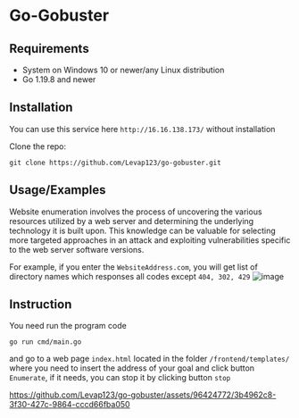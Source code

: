 # Go-Gobuster

## Requirements
* System on Windows 10 or newer/any Linux distribution
* Go 1.19.8 and newer

## Installation
 You can use this service here ```http://16.16.138.173/``` without installation

 Clone the repo:
 
```git clone https://github.com/Levap123/go-gobuster.git```


## Usage/Examples

Website enumeration involves the process of uncovering the various resources utilized by a web server and determining the underlying technology it is built upon. This knowledge can be valuable for selecting more targeted approaches in an attack and exploiting vulnerabilities specific to the web server software versions.


For example, if you enter the ```WebsiteAddress.com```, you will get list of directory names which responses all codes except ```404, 302, 429```
![image](https://github.com/Levap123/go-gobuster/assets/96424772/e21a727c-c3d4-459e-b9af-d0c0f73e66e1)



## Instruction

You need run the program code

```go run cmd/main.go```

and go to a web page ```index.html``` located in the folder ```/frontend/templates/``` where you need to insert the address of your goal and click button ```Enumerate```, if it needs, you can stop it by clicking button ```stop```

https://github.com/Levap123/go-gobuster/assets/96424772/3b4962c8-3f30-427c-9864-cccd66fba050
